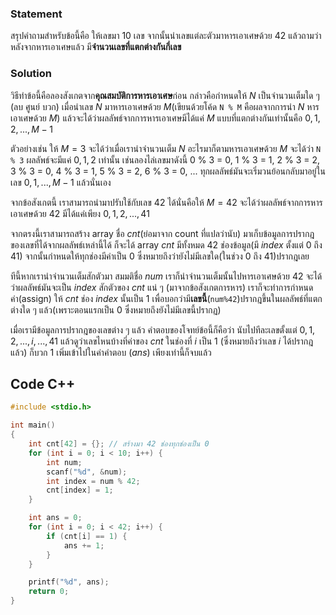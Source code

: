 ### Statement
สรุปคำถามสำหรับข้อนี้คือ ให้เลขมา $10$ เลข จากนั้นนำเลขแต่ละตัวมาหารเอาเศษด้วย $42$ แล้วถามว่า หลังจากหารเอาเศษแล้ว มี**จำนวนเลขที่แตกต่างกันกี่เลข**

### Solution
วิธีทำข้อนี้คือลองสังเกตจาก**คุณสมบัติการหารเอาเศษ**ก่อน กล่าวคือกำหนดให้ $N$ เป็นจำนวนเต็มใด ๆ (ลบ ศูนย์ บวก) เมื่อนำเลข $N$ มาหารเอาเศษด้วย $M$(เขียนด้วยโค้ด `N % M` คือผลจากการนำ $N$ หารเอาเศษด้วย $M$) แล้วจะได้ว่าผลลัพธ์จากการหารเอาเศษมีได้แค่ $M$ แบบที่แตกต่างกันเท่านั้นคือ $0, 1, 2, ..., M-1$

ตัวอย่างเช่น ให้ $M = 3$ จะได้ว่าเมื่อเรานำจำนวนเต็ม $N$ อะไรมาก็ตามหารเอาเศษด้วย $M$ จะได้ว่า `N % 3` ผลลัพธ์จะมีแค่ $0, 1, 2$ เท่านั้น เช่นลองไล่เลขมาดังนี้ 
0 % 3 = 0, 
1 % 3 = 1, 
2 % 3 = 2, 
3 % 3 = 0, 
4 % 3 = 1, 
5 % 3 = 2, 
6 % 3 = 0, 
...
ทุกผลลัพธ์มันจะเริ่มวนย้อนกลับมาอยู๋ในเลข $0, 1, ..., M-1$ แล้วนั่นเอง

จากข้อสังเกตนี้ เราสามารถนำมาปรับใช้กับเลข $42$ ได้นั่นคือให้ $M = 42$ จะได้ว่าผลลัพธ์จากการหารเอาเศษด้วย $42$ มีได้แค่เพียง $0, 1, 2, ..., 41$

จากตรงนี้เราสามารถสร้าง array ชื่อ $cnt$(ย่อมาจาก count ที่แปลว่านับ) มาเก็บข้อมูลการปรากฎของเลขที่ได้จากผลลัพธ์เหล่านี้ได้ ก็จะได้ array $cnt$ มีทั้งหมด $42$ ช่องข้อมูล(มี $index$ ตั้งแต่ $0$ ถึง $41$) จากนั้นกำหนดให้ทุกช่องมีค่าเป็น $0$ ซึ่งหมายถึงว่ายังไม่มีเลขใด(ในช่วง $0$ ถึง $41$)ปรากฎเลย

ทีนี้หากเรานำจำนวนเต็มสักตัวมา สมมติชื่อ $num$ เราก็นำจำนวนเต็มนั้นไปหารเอาเศษด้วย $42$ จะได้ว่าผลลัพธ์มันจะเป็น $index$ สักตัวของ $cnt$ แน่ ๆ  (มาจากข้อสังเกตการหาร) เราก็จะทำการกำหนดค่า(assign) ให้ $cnt$ ช่อง $index$ นั้นเป็น $1$ เพื่อบอกว่ามี**เลขนี้**(`num%42`)ปรากฎขึ้นในผลลัพธ์ที่แตกต่างใด ๆ แล้ว(เพราะตอนแรกเป็น $0$ ซึ่งหมายถึงยังไม่มีเลขนี้ปรากฏ)

เมื่อเรามีข้อมูลการปรากฎของเลขต่าง ๆ แล้ว คำตอบของโจทย์ข้อนี้ก็คือว่า นับไปทีละเลขตั้งแต่ $0, 1, 2, ..., i, ..., 41$ แล้วดูว่าเลขไหนบ้างที่ค่าของ $cnt$ ในช่องที่ $i$ เป็น $1$ (ซึ่งหมายถึงว่าเลข $i$ ได้ปรากฎแล้ว) ก็บวก $1$ เพิ่มเข้าไปในค่าคำตอบ ($ans$) เพียงเท่านี้ก็จบแล้ว

## Code C++
```cpp
#include <stdio.h>

int main()
{
    int cnt[42] = {}; // สร้างมา 42 ช่องทุกช่องเป็น 0
    for (int i = 0; i < 10; i++) {
        int num;
        scanf("%d", &num);
        int index = num % 42; 
        cnt[index] = 1;
    }

    int ans = 0;
    for (int i = 0; i < 42; i++) {
        if (cnt[i] == 1) {
            ans += 1;
        }
    }

    printf("%d", ans);
    return 0;
}
```

